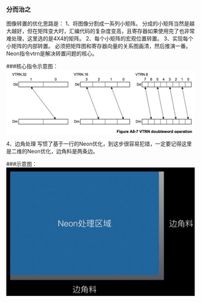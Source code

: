 ### 分而治之
图像转置的优化思路是： 
1、将图像分割成一系列小矩阵。 
分成的小矩阵当然是越大越好，但在矩阵变大时，汇编代码的复杂度变高，且寄存器如果使用完了也非常难处理，这里选的是4X4的矩阵。 
2、每个小矩阵的宏观位置转置。 
3、实现每个小矩阵的内部转置。 
必须把矩阵图和寄存器向量的关系图画清，然后推演一番。 
Neon指令vtrn是解决转置问题的核心。 


###核心指令示意图：
![Image text](https://github.com/demofishChan/neon_optimized/blob/master/img_rotate/1.jpg)

4、边角处理 
写惯了基于一行的Neon优化，到这步很容易犯错，一定要记得这里是二维的Neon优化，边角料是两条边。 


###示意图：
![Image text](https://github.com/demofishChan/neon_optimized/blob/master/img_rotate/2.jpg)

